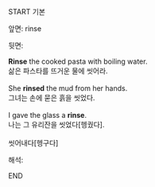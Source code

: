 START
기본

앞면:
rinse


뒷면:
<div><b>Rinse</b> the cooked pasta with boiling water. </div><div>삶은 파스타를 뜨거운 물에 씻어라.</div><div><br></div><div><div>She <b>rinsed</b> the mud from her hands. </div><div>그녀는 손에 묻은 흙을 씻었다.</div></div><div><br></div><div><div>I gave the glass a <strong>rinse</strong>. </div><div><div>나는 그 유리잔을 씻었다[헹궜다].</div></div></div><div><br></div><div>씻어내다[헹구다]</div>


해석:
<!--ID: 1746614454577-->
END